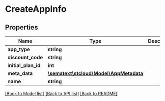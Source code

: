 # CreateAppInfo

## Properties
Name | Type | Description | Notes
------------ | ------------- | ------------- | -------------
**app_type** | **string** |  | [optional] 
**discount_code** | **string** |  | [optional] 
**initial_plan_id** | **int** |  | [optional] 
**meta_data** | [**\sematext\stcloud\Model\AppMetadata**](AppMetadata.md) |  | [optional] 
**name** | **string** |  | [optional] 

[[Back to Model list]](../../README.md#documentation-for-models) [[Back to API list]](../../README.md#documentation-for-api-endpoints) [[Back to README]](../../README.md)

